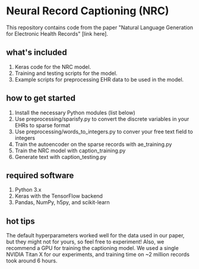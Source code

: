 # Neural Record Captioning (NRC)
This repository contains code from the paper "Natural Language Generation for Electronic Health Records" [link here].

## what's included
  1. Keras code for the NRC model.
  2. Training and testing scripts for the model.
  3. Example scripts for preprocessing EHR data to be used in the model.

## how to get started
  1. Install the necessary Python modules (list below)
  2. Use preprocessing/sparisfy.py to convert the discrete variables in your EHRs to sparse format
  3. Use preprocessing/words_to_integers.py to conver your free text field to integers
  4. Train the autoencoder on the sparse records with ae_training.py
  5. Train the NRC model with caption_training.py
  6. Generate text with caption_testing.py

## required software
  1. Python 3.x
  1. Keras with the TensorFlow backend
  3. Pandas, NumPy, h5py, and scikit-learn

## hot tips
The default hyperparameters worked well for the data used in our paper, but they might not for yours, so feel free to experiment! Also,
we recommend a GPU for training the captioning model. We used a single NVIDIA Titan X for our experiments, and training
time on ~2 million records took around 6 hours.

